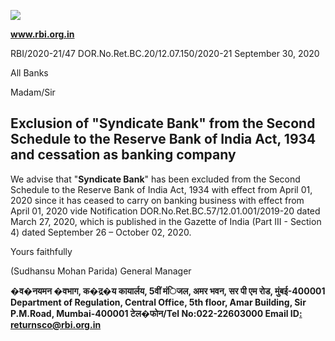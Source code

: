![](_page_0_Picture_0.jpeg)

**www.rbi.org.in**

RBI/2020-21/47 DOR.No.Ret.BC.20/12.07.150/2020-21 September 30, 2020

All Banks

Madam/Sir

## **Exclusion of** "**Syndicate Bank" from the Second Schedule to the Reserve Bank of India Act, 1934 and cessation as banking company**

We advise that "**Syndicate Bank**" has been excluded from the Second Schedule to the Reserve Bank of India Act, 1934 with effect from April 01, 2020 since it has ceased to carry on banking business with effect from April 01, 2020 vide Notification DOR.No.Ret.BC.57/12.01.001/2019-20 dated March 27, 2020, which is published in the Gazette of India (Part III - Section 4) dated September 26 – October 02, 2020.

Yours faithfully

(Sudhansu Mohan Parida) General Manager

**�व�नयमन �वभाग, क�द्र�य कायार्लय, 5वीं मंिजल, अमर भवन, सर पी एम रोड, मुंबई-400001 Department of Regulation, Central Office, 5th floor, Amar Building, Sir P.M.Road, Mumbai-400001 टेल�फोन/Tel No:022-22603000 Email ID[: returnsco@rbi.org.in](mailto:returnsco@rbi.org.in)**